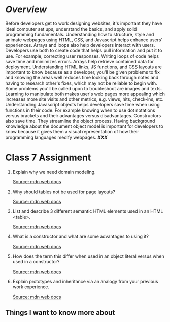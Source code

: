 # ***Overview***

Before developers get to work designing websites, it's important they have ideal computer set ups, understand the basics, and apply solid programming fundamentals.  Understanding how to structure, style and animate webpages using HTML, CSS, and Javascript helps enhance users' experiences.  Arrays and loops also help developers interact with users.  Developers use both to create code that helps pull information and put it to use.  For example, correcting user responses.  Writing loops of code helps save time and minimizes errors.  Arrays help retrieve contained data for deployment.  Understanding HTML links, JS functions, and CSS layouts are important to know because as a developer, you'll be given problems to fix and knowing the areas well reduces time looking back through notes and having to research other's fixes, which may not be reliable to begin with.  Some problems you'll be called upon to troubleshoot are images and texts.  Learning to manipulate both makes user's web pages more appealing which increases more site visits and other metrics, e.g. views, hits, check-ins, etc.  Understanding Javascript objects helps developers save time when using functions in their code.  For example knowing when to use dot notations versus brackets and their advantages versus disadvantages. Constructors also save time.  They streamline the object process.  Having background knowledge about the document object model is important for developers to know because it gives them a visual representation of how their programming languages medify webpages.  ***XXX***

# Class 7 Assignment

1. Explain why we need domain modeling.

     

   [Source: mdn web docs](https://developer.mozilla.org/en-US/docs/Learn/JavaScript/Objects/Basics)

2. Why should tables not be used for page layouts?

      

    [Source: mdn web docs](https://developer.mozilla.org/en-US/docs/Learn/JavaScript/Objects/Basics)

3. List and describe 3 different semantic HTML elements used in an HTML \<table>.

     
    
    [Source: mdn web docs](https://developer.mozilla.org/en-US/docs/Learn/JavaScript/Objects/Basics)   

4. What is a constructor and what are some advantages to using it?

     

   [Source: mdn web docs](https://developer.mozilla.org/en-US/docs/Learn/JavaScript/Objects/Basics)

5. How does the term this differ when used in an object literal versus when used in a constructor?

  

  

    [Source: mdn web docs](https://developer.mozilla.org/en-US/docs/Learn/JavaScript/Objects/Basics)

6. Explain prototypes and inheritance via an analogy from your previous work experience.

    

    [Source: mdn web docs](https://developer.mozilla.org/en-US/docs/Web/API/Document_Object_Model/Introduction)



## Things I want to know more about